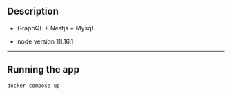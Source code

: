 ## Description

- GraphQL + Nestjs + Mysql

- node version 18.16.1

---

## Running the app

```bash
docker-compose up
```
